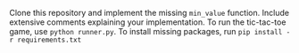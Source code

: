 Clone this repository and implement the missing `min_value` function. 
Include extensive comments explaining your implementation.
To run the tic-tac-toe game, use `python runner.py`. 
To install missing packages, run `pip install -r requirements.txt`
